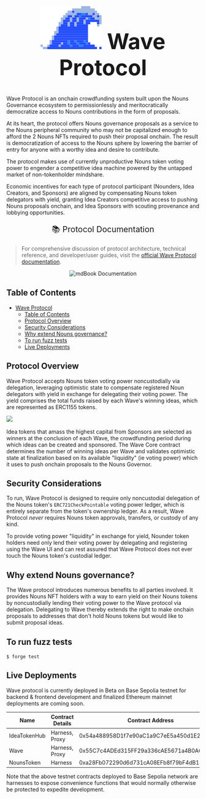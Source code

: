 <div align="center" style="font-size: 2em;">

# ![](https://raw.githubusercontent.com/robriks/robriks/main/assets/wave.svg) Wave Protocol

</div>

Wave Protocol is an onchain crowdfunding system built upon the Nouns Governance ecosystem to permissionlessly and meritocratically democratize access to Nouns contributions in the form of proposals.

At its heart, the protocol offers Nouns governance proposals as a service to the Nouns peripheral community who may not be capitalized enough to afford the 2 Nouns NFTs required to push their proposal onchain. The result is democratization of access to the Nouns sphere by lowering the barrier of entry for anyone with a worthy idea and desire to contribute.

The protocol makes use of currently unproductive Nouns token voting power to engender a competitive idea machine powered by the untapped market of non-tokenholder mindshare.

Economic incentives for each type of protocol participant (Nounders, Idea Creators, and Sponsors) are aligned by compensating Nouns token delegators with yield, granting Idea Creators competitive access to pushing Nouns proposals onchain, and Idea Sponsors with scouting provenance and lobbying opportunities.

<div align="center" style="font-size: 1.5em;">

📚 Protocol Documentation

</div>

> For comprehensive discussion of protocol architecture, technical reference, and developer/user guides, visit the [official Wave Protocol documentation](https://nouns-wave-protocol.vercel.app/).

<div align="center">
  <a href="https://nouns-wave-protocol.vercel.app/" style="text-decoration: none;">
    <img src="https://img.shields.io/badge/mdBook-Documentation-blue?style=for-the-badge&logo=book" alt="mdBook Documentation">
  </a>
</div>

## Table of Contents

- [ Wave Protocol](#-wave-protocol)
  - [Table of Contents](#table-of-contents)
  - [Protocol Overview](#protocol-overview)
  - [Security Considerations](#security-considerations)
  - [Why extend Nouns governance?](#why-extend-nouns-governance)
  - [To run fuzz tests](#to-run-fuzz-tests)
  - [Live Deployments](#live-deployments)

## Protocol Overview

Wave Protocol accepts Nouns token voting power noncustodially via delegation, leveraging optimistic state to compensate registered Noun delegators with yield in exchange for delegating their voting power. The yield comprises the total funds raised by each Wave's winning ideas, which are represented as ERC1155 tokens.

![](https://github.com/robriks/nouns-wave-protocol/assets/80549215/227c7ceb-25e8-4db3-84a2-a6345c62e353)

Idea tokens that amass the highest capital from Sponsors are selected as winners at the conclusion of each Wave, the crowdfunding period during which ideas can be created and sponsored. The Wave Core contract determines the number of winning ideas per Wave and validates optimistic state at finalization based on its available "liquidity" (ie voting power) which it uses to push onchain proposals to the Nouns Governor.

## Security Considerations

To run, Wave Protocol is designed to require only noncustodial delegation of the Nouns token's `ERC721CheckPointable` voting power ledger, which is entirely separate from the token's ownership ledger. As a result, Wave Protocol _never_ requires Nouns token approvals, transfers, or custody of any kind.

To provide voting power "liquidity" in exchange for yield, Nounder token holders need only lend their voting power by delegating and registering using the Wave UI and can rest assured that Wave Protocol does not ever touch the Nouns token's custodial ledger.

## Why extend Nouns governance?

The Wave protocol introduces numerous benefits to all parties involved. It provides Nouns NFT holders with a way to earn yield on their Nouns tokens by noncustodially lending their voting power to the Wave protocol via delegation. Delegating to Wave thereby extends the right to make onchain proposals to addresses that don't hold Nouns tokens but would like to submit proposal ideas.

## To run fuzz tests

```shell
$ forge test
```

## Live Deployments

Wave protocol is currently deployed in Beta on Base Sepolia testnet for backend & frontend development and finalized Ethereum mainnet deployments are coming soon.

| Name         | Contract Details | Contract Address                           |
| ------------ | ---------------- | ------------------------------------------ |
| IdeaTokenHub | Harness, Proxy   | 0x54a488958D1f7e90aC1a9C7eE5a450d1E2170789 |
| Wave         | Harness, Proxy   | 0x55C7c4ADEd315FF29a336cAE5671a4B0A69ae348 |
| NounsToken   | Harness          | 0xa28Fb072290d6d731cA08EFb8f79bF4dB1D13e67 |

Note that the above testnet contracts deployed to Base Sepolia network are harnesses to expose convenience functions that would normally otherwise be protected to expedite development.
